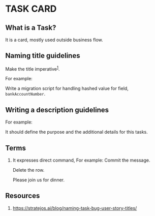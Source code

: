 # TASK CARD

## What is a Task?
It is a card, mostly used outside business flow.

## Naming title guidelines
Make the title imperative<sup>[1]()</sup>.

For example:

Write a migration script for handling hashed value for field, `bankAccountNumber`.

## Writing a description guidelines
For example:

It should define the purpose and the additional details for this tasks.

## Terms
1. It expresses direct command, For example:
    Commit the message.

    Delete the row.

    Please join us for dinner.

## Resources
1. https://stratejos.ai/blog/naming-task-bug-user-story-titles/
